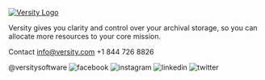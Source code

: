[![Versity Logo](https://www.versity.com/wp-content/themes/versity-theme/assets/img/svg/logo.svg)](https://www.versity.com)

Versity gives you clarity and control over your archival storage, so you can allocate more resources to your core mission.

Contact
info@versity.com
+1 844 726 8826

@versitysoftware
![facebook](https://github.com/versity/versitygw/assets/50177554/aa928b8d-0992-4dcd-9ad6-c15fca8ff2d2)
![instagram](https://github.com/versity/versitygw/assets/50177554/a5a10fa2-1ddc-48b7-828a-d7d847919df6)
![linkedin](https://github.com/versity/versitygw/assets/50177554/b1188969-fd67-4b16-95a6-35a154b2657e)
![twitter](https://github.com/versity/versitygw/assets/50177554/f1535153-d5f2-4764-b318-8aad76fe0a00)
